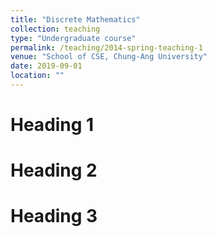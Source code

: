 ```yaml
---
title: "Discrete Mathematics"
collection: teaching
type: "Undergraduate course"
permalink: /teaching/2014-spring-teaching-1
venue: "School of CSE, Chung-Ang University"
date: 2019-09-01
location: ""
---
```



Heading 1
======

Heading 2
======

Heading 3
======
